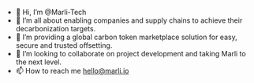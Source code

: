 - 👋 Hi, I’m @Marli-Tech
- 👀 I’m all about enabling companies and supply chains to achieve their decarbonization targets.
- 🌱 I’m providing a global carbon token marketplace solution for easy, secure and trusted offsetting.
- 💞️ I’m looking to collaborate on project development and taking Marli to the next level.
- 📫 How to reach me hello@marli.io

<!---
atn01/atn01 is a ✨ special ✨ repository because its `README.md` (this file) appears on your GitHub profile.
You can click the Preview link to take a look at your changes.
--->
